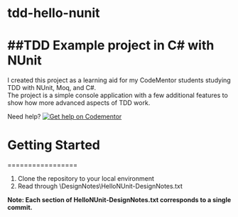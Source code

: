# tdd-hello-nunit
##TDD Example project in C# with NUnit
======================================
I created this project as a learning aid for my CodeMentor 
students studying TDD with NUnit, Moq, and C#.  
The project is a simple console application with a few 
additional features to show how more advanced aspects of 
TDD work.

Need help?  [![Get help on Codementor](https://cdn.codementor.io/badges/get_help_github.svg)](https://www.codementor.io/copperstarconsulting?utm_source=github&utm_medium=button&utm_term=copperstarconsulting&utm_campaign=github)

# Getting Started
=================
1.  Clone the repository to your local environment
2.  Read through \DesignNotes\HelloNUnit-DesignNotes.txt

**Note:  Each section of HelloNUnit-DesignNotes.txt corresponds to a single commit.**


